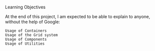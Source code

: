 Learning Objectives

At the end of this project, I am expected to be able to explain to anyone, without the help of Google:

    Usage of Containers
    Usage of the Grid system
    Usage of Components
    Usage of Utilities
